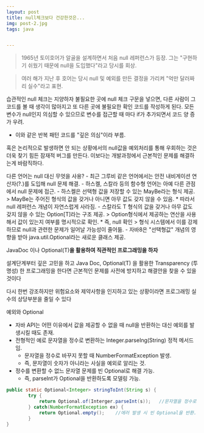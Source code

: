 ```yaml
---
layout: post
title: null체크보다 건강한것은...
img: post-2.jpg
tags: java


---
```


> 1965년 토이호어가 알골을 설계하면서 처음 null 레퍼런스가 등장. 그는 "구현하기 쉬웠기 때문에 null을 도입했다"라고 당시를 회상.

> 여러 해가 지난 후 호어는 당시 null 및 예외를 만든 결정을 가리켜 "억만 달러짜리 실수"라고 표현.

				
습관적인 null 체크는 지양하자 
불필요한 곳에 null 체크 구문을 넣으면, 
다른 사람이 그 코드를 볼 때 생각이 많아지고 또 다른 곳에 불필요한 확인 코드를 작성하게 된다. 
모든 변수가 null인지 의심할 수 있으므로 변수를 접근할 때 마다 if가 추가되면서 코드 양 증가 우려.
* 이와 같은 반복 패턴 코드를 "깊은 의심"이라 부름.

혹은 논리적으로 발생하면 안 되는 상황에서의 null값을 예외처리를 통해 우회하는 것은 더욱 찾기 힘든 잠재적 버그를 만든다. 
이보다는 개발과정에서 근본적인 문제를 해결하는게 바람직하다. 

다른 언어는 null 대신 무엇을 사용?
			- 최근 그루비 같은 언어에서는 안전 내비게이션 연산자(?.)를 도입해 null 문제 해결.
			- 하스켈, 스칼라 등의 함수형 언어는 아예 다른 관점에서 null 문제에 접근.
			- 하스켈은 선택형 값을 저장할 수 있는 MayBe라는 형식 제공.
				> MayBe는 주어진 형식의 값을 갖거나 아니면 아무 값도 갖지 않을 수 있음.
					* 따라서 null 레퍼런스 개념이 자연스럽게 사라짐.
			- 스칼라도 T 형식의 값을 갖거나 아무 값도 갖지 않을 수 있는 Option[T]라는 구조 제공.
				> Option형식에서 제공하는 연산을 사용해서 값이 있는지 여부를 명시적으로 확인.
					* 즉, null 확인
				> 형식 시스템에서 이를 강제하므로 null과 관련한 문제가 일어날 가능성이 줄어듦.
			- 자바8은 "선택형값" 개념의 영향을 받아 java.util.Optional<T>라는 새로운 클래스 제공.


JavaDoc 이나 Optional(T)**을 활용하여 직관적인 프로그래밍을 하자** 

설계단계부터 깊은 고민을 하고 Java Doc, Optional(T) 을 활용한 Transparency (투명성) 한 프로그래밍을 한다면 근본적인 문제를 사전에 방지하고 해결안을 찾을 수 있을 것이다 

다시 한번 강조하지만 위험요소와 제약사항을 인지하고 있는 상황이라면 프로그래밍 실수의 상당부분을 줄일 수 있다 

예외와 Optional
- 자바 API는 어떤 이유에서 값을 제공할 수 없을 때 null을 반환하는 대신 예외를 발생시킬 때도 존재.
- 전형적인 예로 문자열을 정수로 변환하는 Integer.parseIng(String) 정적 메서드임.
	- 문자열을 정수로 바꾸지 못할 때 NumberFormatException 발생.
	- 즉, 문자열이 숫자가 아니라는 사실을 예외로 알리는 것.
- 정수를 변환할 수 없느 문자열 문제를 빈 Optional로 해결 가능.
	- 즉, parseInt가 Optional을 반환하도록 모델링 가능.

```java
public static Optional<Integer> stringToInt(String s) {
        try {
            return Optional.of(Interger.parseInt(s));   //문자열을 정수로 변환가능 시 변환된 정수 값을 포함한 Optional 반환.
        } catch(NumberFormatException ex) {
            return Optional.empty();    //에러 발생 시 빈 Optional을 반환.
        }
}
```
